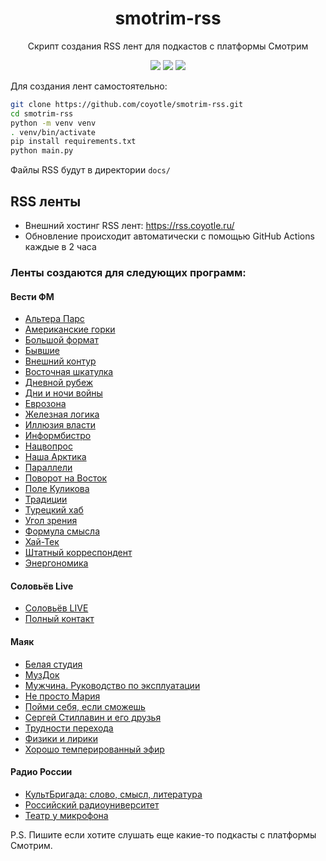 <h1 align="center">smotrim-rss</h1>
<p align="center">Скрипт создания RSS лент для подкастов с платформы Смотрим</p>
<p align="center">
  <a href="https://pay.cloudtips.ru/p/a368e9f8"> <img src="https://img.shields.io/badge/%E2%9D%A4_%D0%9F%D0%BE%D0%B4%D0%B4%D0%B5%D1%80%D0%B6%D0%B0%D1%82%D1%8C_%D0%BF%D1%80%D0%BE%D0%B5%D0%BA%D1%82-cloudtips.ru-e55"></a>
  <a href="https://github.com/coyotle/vesti-rss/actions/workflows/update_pages.yml"><img src="https://github.com/coyotle/vesti-rss/actions/workflows/update_pages.yml/badge.svg?branch"></a>
  <a href="https://opensource.org/licenses/MIT"><img src="https://img.shields.io/badge/License-MIT-yellow.svg"></a>
</p>

Для создания лент самостоятельно:

```sh
git clone https://github.com/coyotle/smotrim-rss.git
cd smotrim-rss
python -m venv venv
. venv/bin/activate
pip install requirements.txt
python main.py
```

Файлы RSS будут в директории `docs/`

## RSS ленты

- Внешний хостинг RSS лент: https://rss.coyotle.ru/
- Обновление происходит автоматически с помощью GitHub Actions каждые в 2 часа

### Ленты создаются для следующих программ:

#### Вести ФМ

- [Альтера Парс](https://rss.coyotle.ru/60977.xml)
- [Американские горки](https://rss.coyotle.ru/amgorki.xml)
- [Большой формат](https://rss.coyotle.ru/62330.xml)
- [Бывшие](https://rss.coyotle.ru/former.xml)
- [Внешний контур](https://rss.coyotle.ru/70198.xml)
- [Восточная шкатулка](https://rss.coyotle.ru/vshkatulka.xml)
- [Дневной рубеж](https://rss.coyotle.ru/65871.xml)
- [Дни и ночи войны](https://rss.coyotle.ru/69811.xml)
- [Еврозона](https://rss.coyotle.ru/eurozone.xml)
- [Железная логика](https://rss.coyotle.ru/zheleznaya.xml)
- [Иллюзия власти](https://rss.coyotle.ru/illusion.xml)
- [Информбистро](https://rss.coyotle.ru/61029.xml)
- [Нацвопрос](https://rss.coyotle.ru/natsvopros.xml)
- [Наша Арктика](https://rss.coyotle.ru/69169.xml)
- [Параллели](https://rss.coyotle.ru/paralleli.xml)
- [Поворот на Восток](https://rss.coyotle.ru/povorotnavostok.xml)
- [Поле Куликова](https://rss.coyotle.ru/polekulikova.xml)
- [Традиции](https://rss.coyotle.ru/64392.xml)
- [Турецкий хаб](https://rss.coyotle.ru/turhub.xml)
- [Угол зрения](https://rss.coyotle.ru/69014.xml)
- [Формула смысла](https://rss.coyotle.ru/formula.xml)
- [Хай-Тек](https://rss.coyotle.ru/vesti/60950.xml)
- [Штатный корреспондент](https://rss.coyotle.ru/66024.xml)
- [Энергономика](https://rss.coyotle.ru/68185.xml)

#### Соловьёв Live

- [Соловьёв LIVE](https://rss.coyotle.ru/66924.xml)
- [Полный контакт](https://rss.coyotle.ru/soloviev/60948.xml)

#### Маяк

- [Белая студия](https://rss.coyotle.ru/mayak/60200.xml)
- [МузДок](https://rss.coyotle.ru/mayak/65317.xml)
- [Мужчина. Руководство по эксплуатации](https://rss.coyotle.ru/mayak/1641.xml)
- [Не просто Мария](https://rss.coyotle.ru/mayak/3041.xml)
- [Пойми себя, если сможешь](https://rss.coyotle.ru/mayak/64495.xml)
- [Сергей Стиллавин и его друзья](https://rss.coyotle.ru/mayak/58219.xml)
- [Трудности перехода](https://rss.coyotle.ru/mayak/69881.xml)
- [Физики и лирики](https://rss.coyotle.ru/mayak/62250.xml)
- [Хорошо темперированный эфир](https://rss.coyotle.ru/mayak/67656.xml)

#### Радио России

- [КультБригада: слово, смысл, литература](https://rss.coyotle.ru/radiorus/65486.xml)
- [Российский радиоуниверситет](https://rss.coyotle.ru/radiorus/63253.xml)
- [Театр у микрофона](https://rss.coyotle.ru/radiorus/62853.xml)

P.S. Пишите если хотите слушать еще какие-то подкасты с платформы Смотрим.
